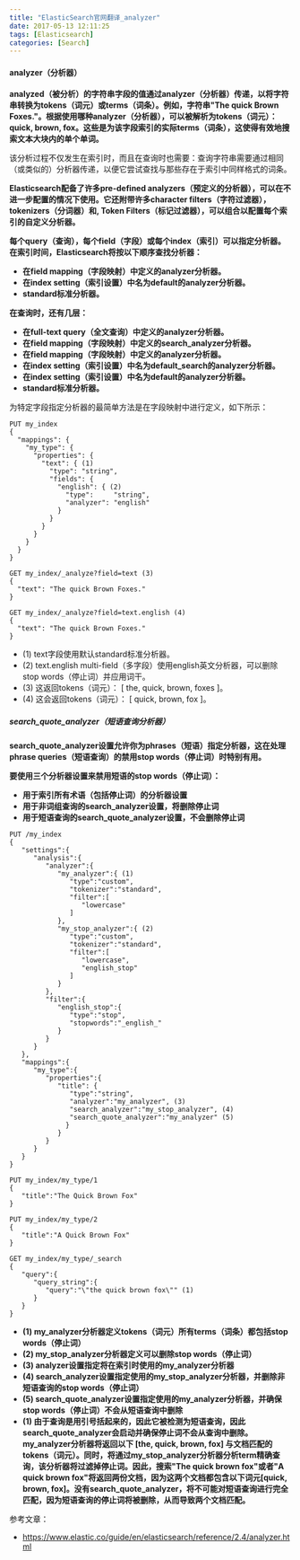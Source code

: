 ```yaml
---
title: "ElasticSearch官网翻译_analyzer"
date: 2017-05-13 12:11:25
tags: [Elasticsearch]
categories: [Search]
---
```


#### analyzer（分析器）

<b>
analyzed（被分析）的字符串字段的值通过analyzer（分析器）传递，以将字符串转换为tokens（词元）或terms（词条）。例如，字符串"The quick Brown Foxes."。根据使用哪种analyzer（分析器），可以被解析为tokens（词元）：quick, brown, fox。这些是为该字段索引的实际terms（词条），这使得有​​效地搜索文本大块内的单个单词。
</b>

该分析过程不仅发生在索引时，而且在查询时也需要：查询字符串需要通过相同（或类似的）分析器传递，以便它尝试查找与那些存在于索引中同样格式的词条。

<b>
Elasticsearch配备了许多pre-defined analyzers（预定义的分析器），可以在不进一步配置的情况下使用。它还附带许多character filters（字符过滤器），tokenizers（分词器）和, Token Filters（标记过滤器），可以组合以配置每个索引的自定义分析器。

每个query（查询），每个field（字段）或每个index（索引）可以指定分析器。在索引时间，Elasticsearch将按以下顺序查找分析器：

- 在field mapping（字段映射）中定义的analyzer分析器。
- 在index setting（索引设置）中名为default的analyzer分析器。
- standard标准分析器。

在查询时，还有几层：

- 在full-text query（全文查询）中定义的analyzer分析器。
- 在field mapping（字段映射）中定义的search_analyzer分析器。
- 在field mapping（字段映射）中定义的analyzer分析器。
- 在index setting（索引设置）中名为default_search的analyzer分析器。
- 在index setting（索引设置）中名为default的analyzer分析器。
- standard标准分析器。
</b>

为特定字段指定分析器的最简单方法是在字段映射中进行定义，如下所示：

```
PUT my_index
{
  "mappings": {
    "my_type": {
      "properties": {
        "text": { (1)
          "type": "string",
          "fields": {
            "english": { (2)
              "type":     "string",
              "analyzer": "english"
            }
          }
        }
      }
    }
  }
}

GET my_index/_analyze?field=text (3)
{
  "text": "The quick Brown Foxes."
}

GET my_index/_analyze?field=text.english (4)
{
  "text": "The quick Brown Foxes."
}
```

- (1) text字段使用默认standard标准分析器。
- (2) text.english multi-field（多字段）使用english英文分析器，可以删除stop words（停止词）并应用词干。
- (3) 这返回tokens（词元）： [ the, quick, brown, foxes ]。
- (4) 这会返回tokens（词元）： [ quick, brown, fox ]。

##### search_quote_analyzer（短语查询分析器）

<b>
search_quote_analyzer设置允许你为phrases（短语）指定分析器，这在处理phrase queries（短语查询）的禁用stop words（停止词）时特别有用。

要使用三个分析器设置来禁用短语的stop words（停止词）：

- 用于索引所有术语（包括停止词）的分析器设置
- 用于非词组查询的search_analyzer设置，将删除停止词
- 用于短语查询的search_quote_analyzer设置，不会删除停止词
</b>

```
PUT /my_index
{
   "settings":{
      "analysis":{
         "analyzer":{
            "my_analyzer":{ (1)
               "type":"custom",
               "tokenizer":"standard",
               "filter":[
                  "lowercase"
               ]
            },
            "my_stop_analyzer":{ (2)
               "type":"custom",
               "tokenizer":"standard",
               "filter":[
                  "lowercase",
                  "english_stop"
               ]
            }
         },
         "filter":{
            "english_stop":{
               "type":"stop",
               "stopwords":"_english_"
            }
         }
      }
   },
   "mappings":{
      "my_type":{
         "properties":{
            "title": {
               "type":"string",
               "analyzer":"my_analyzer", (3)
               "search_analyzer":"my_stop_analyzer", (4)
               "search_quote_analyzer":"my_analyzer" (5)
              }
            }
         }
      }
   }
}
```

```
PUT my_index/my_type/1
{
   "title":"The Quick Brown Fox"
}

PUT my_index/my_type/2
{
   "title":"A Quick Brown Fox"
}

GET my_index/my_type/_search
{
   "query":{
      "query_string":{
         "query":"\"the quick brown fox\"" (1)
      }
   }
}
```

<b>

- (1) my_analyzer分析器定义tokens（词元）所有terms（词条）都包括stop words（停止词）
- (2) my_stop_analyzer分析器定义可以删除stop words（停止词）
- (3) analyzer设置指定将在索引时使用的my_analyzer分析器
- (4) search_analyzer设置指定使用的my_stop_analyzer分析器，并删除非短语查询的stop words（停止词）
- (5) search_quote_analyzer设置指定使用的my_analyzer分析器，并确保stop words（停止词）不会从短语查询中删除
- (1) 由于查询是用引号括起来的，因此它被检测为短语查询，因此search_quote_analyzer会启动并确保停止词不会从查询中删除。 my_analyzer分析器将返回以下 [the, quick, brown, fox] 与文档匹配的tokens（词元）。同时，将通过my_stop_analyzer分析器分析term精确查询，该分析器将过滤掉停止词。因此，搜索"The quick brown fox"或者"A quick brown fox"将返回两份文档，因为这两个文档都包含以下词元[quick, brown, fox]。没有search_quote_analyzer，将不可能对短语查询进行完全匹配，因为短语查询的停止词将被删除，从而导致两个文档匹配。

</b>

参考文章：

- https://www.elastic.co/guide/en/elasticsearch/reference/2.4/analyzer.html
